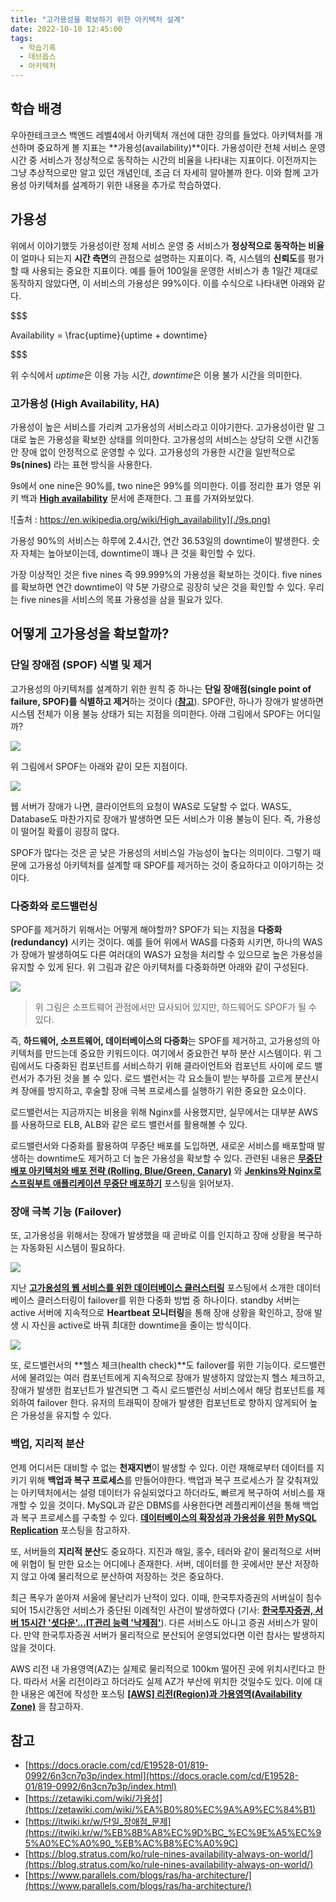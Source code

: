```yaml
---
title: "고가용성을 확보하기 위한 아키텍처 설계"
date: 2022-10-10 12:45:00
tags:
  - 학습기록
  - 데브옵스
  - 아키텍처
---
```


## 학습 배경

우아한테크코스 백엔드 레벨4에서 아키텍처 개선에 대한 강의를 들었다. 아키텍처를 개선하며 중요하게 볼 지표는 **가용성(availability)**이다. 가용성이란 전체 서비스 운영 시간 중 서비스가 정상적으로 동작하는 시간의 비율을 나타내는 지표이다. 이전까지는 그냥 추상적으로만 알고 있던 개념인데, 조금 더 자세히 알아볼까 한다. 이와 함께 고가용성 아키텍처를 설계하기 위한 내용을 추가로 학습하였다.

## 가용성

위에서 이야기했듯 가용성이란 정체 서비스 운영 중 서비스가 **정상적으로 동작하는 비율**이 얼마나 되는지 **시간 측면**의 관점으로 설명하는 지표이다. 즉, 시스템의 **신뢰도**를 평가할 때 사용되는 중요한 지표이다. 예를 들어 100일을 운영한 서비스가 총 1일간 제대로 동작하지 않았다면, 이 서비스의 가용성은 99%이다. 이를 수식으로 나타내면 아래와 같다.

$$$

Availability = \frac{uptime}{uptime + downtime}

$$$

위 수식에서 $uptime$은 이용 가능 시간, $downtime$은 이용 불가 시간을 의미한다.

### 고가용성 (High Availability, HA)

가용성이 높은 서비스를 가리켜 고가용성의 서비스라고 이야기한다. 고가용성이란 말 그대로 높은 가용성을 확보한 상태를 의미한다. 고가용성의 서비스는 상당히 오랜 시간동안 장애 없이 안정적으로 운영할 수 있다. 고가용성의 가용한 시간을 일반적으로 **9s(nines)** 라는 표현 방식을 사용한다. 

9s에서 one nine은 90%를, two nine은 99%를 의미한다. 이를 정리한 표가 영문 위키 백과 **[High availability](https://en.wikipedia.org/wiki/High_availability)** 문서에 존재한다. 그 표를 가져와보았다.

![출처 : https://en.wikipedia.org/wiki/High_availability](./9s.png)

가용성 90%의 서비스는 하루에 2.4시간, 연간 36.53일의 downtime이 발생한다. 숫자 자체는 높아보이는데, downtime이 꽤나 큰 것을 확인할 수 있다.

가장 이상적인 것은 five nines 즉 99.999%의 가용성을 확보하는 것이다. five nines를 확보하면 연간 downtime이 약 5분 가량으로 굉장히 낮은 것을 확인할 수 있다. 우리는 five nines을 서비스의 목표 가용성을 삼을 필요가 있다.

## 어떻게 고가용성을 확보할까?

### 단일 장애점 (SPOF) 식별 및 제거

고가용성의 아키텍처를 설계하기 위한 원칙 중 하나는 **단일 장애점(single point of failure, SPOF)를 식별하고 제거**하는 것이다 (**[참고](https://en.wikipedia.org/wiki/High_availability#Principles)**). SPOF란, 하나가 장애가 발생하면 시스템 전체가 이용 불능 상태가 되는 지점을 의미한다. 아래 그림에서 SPOF는 어디일까?

![](./architecture.png)

위 그림에서 SPOF는 아래와 같이 모든 지점이다. 

![](./spof.png)

웹 서버가 장애가 나면, 클라이언트의 요청이 WAS로 도달할 수 없다. WAS도, Database도 마찬가지로 장애가 발생하면 모든 서비스가 이용 불능이 된다. 즉, 가용성이 떨어질 확률이 굉장히 많다.

SPOF가 많다는 것은 곧 낮은 가용성의 서비스일 가능성이 높다는 의미이다. 그렇기 때문에 고가용성 아키텍처를 설계할 때 SPOF를 제거하는 것이 중요하다고 이야기하는 것이다.

### 다중화와 로드밸런싱

SPOF를 제거하기 위해서는 어떻게 해야할까? SPOF가 되는 지점을 **다중화(redundancy)** 시키는 것이다. 예를 들어 위에서 WAS를 다중화 시키면, 하나의 WAS가 장애가 발생하여도 다른 여러대의 WAS가 요청을 처리할 수 있으므로 높은 가용성을 유지할 수 있게 된다. 위 그림과 같은 아키텍처를 다중화하면 아래와 같이 구성된다.

![](./redundancy.png)

> 위 그림은 소프트웨어 관점에서만 묘사되어 있지만, 하드웨어도 SPOF가 될 수 있다.

즉, **하드웨어, 소프트웨어, 데이터베이스의 다중화**는 SPOF를 제거하고, 고가용성의 아키텍처를 만드는데 중요한 키워드이다. 여기에서 중요한건 부하 분산 시스템이다. 위 그림에서도 다중화된 컴포넌트를 서비스하기 위해 클라이언트와 컴포넌트 사이에 로드 밸런서가 추가된 것을 볼 수 있다. 로드 밸런서는 각 요소들이 받는 부하를 고르게 분산시켜 장애를 방지하고, 후술할 장애 극복 프로세스를 실행하기 위한 중요한 요소이다.

로드밸런서는 지금까지는 비용을 위해 Nginx를 사용했지만, 실무에서는 대부분 AWS를 사용하므로 ELB, ALB와 같은 로드 밸런서를 활용해볼 수 있다.

로드밸런서와 다중화를 활용하여 무중단 배포를 도입하면, 새로운 서비스를 배포할때 발생하는 downtime도 제거하고 더 높은 가용성을 확보할 수 있다. 관련된 내용은 **[무중단 배포 아키텍처와 배포 전략 (Rolling, Blue/Green, Canary)](https://hudi.blog/zero-downtime-deployment/)** 와 **[Jenkins와 Nginx로 스프링부트 애플리케이션 무중단 배포하기](https://hudi.blog/zero-downtime-deployment-with-jenkins-and-nginx/)** 포스팅을 읽어보자.

### 장애 극복 기능 (Failover)

또, 고가용성을 위해서는 장애가 발생했을 때 곧바로 이를 인지하고 장애 상황을 복구하는 자동화된 시스템이 필요하다. 

![](./heartbeat.png)

지난 **[고가용성의 웹 서비스를 위한 데이터베이스 클러스터링](https://hudi.blog/database-clustering/)** 포스팅에서 소개한 데이터베이스 클러스터링이 failover를 위한 다중화 방법 중 하나이다. standby 서버는 active 서버에 지속적으로 **Heartbeat 모니터링**을 통해 장애 상황을 확인하고, 장애 발생 시 자신을 active로 바꿔 최대한 downtime을 줄이는 방식이다.

![](./health-check.png)

또, 로드밸런서의 **헬스 체크(health check)**도 failover를 위한 기능이다. 로드밸런서에 물려있는 여러 컴포넌트에게 지속적으로 장애가 발생하지 않았는지 헬스 체크하고, 장애가 발생한 컴포넌트가 발견되면 그 즉시 로드밸런싱 서비스에서 해당 컴포넌트를 제외하여 failover 한다. 유저의 트래픽이 장애가 발생한 컴포넌트로 향하지 않게되어 높은 가용성을 유지할 수 있다.

### 백업, 지리적 분산

언제 어디서든 대비할 수 없는 **천재지변**이 발생할 수 있다. 이런 재해로부터 데이터를 지키기 위해 **백업과 복구 프로세스**를 만들어야한다. 백업과 복구 프로세스가 잘 갖춰져있는 아키텍처에서는 설령 데이터가 유실되었다고 하더라도, 빠르게 복구하여 서비스를 재개할 수 있을 것이다. MySQL과 같은 DBMS를 사용한다면 레플리케이션을 통해 백업과 복구 프로세스를 구축할 수 있다. **[데이터베이스의 확장성과 가용성을 위한 MySQL Replication](https://hudi.blog/mysql-replication/)** 포스팅을 참고하자.

또, 서버들의 **지리적 분산**도 중요하다. 지진과 해일, 홍수, 테러와 같이 물리적으로 서버에 위협이 될 만한 요소는 어디에나 존재한다. 서버, 데이터를 한 곳에서만 분산 저장하지 않고 아예 물리적으로 분산하여 저장하는 것은 중요하다.

최근 폭우가 쏟아져 서울에 물난리가 난적이 있다. 이때, 한국투자증권의 서버실이 침수되어 15시간동안 서비스가 중단된 이례적인 사건이 발생하였다 (기사: **[한국투자증권, 서버 15시간 '셧다운'...IT관리 능력 '낙제점'](https://www.etnews.com/20220809000142)**). 다른 서비스도 아니고 증권 서비스가 말이다. 만약 한국투자증권 서버가 물리적으로 분산되어 운영되었다면 이런 참사는 발생하지 않을 것이다.

AWS 리전 내 가용영역(AZ)는 실제로 물리적으로 100km 떨어진 곳에 위치시킨다고 한다. 따라서 서울 리전이라고 하더라도 실제 AZ가 부산에 위치한 것일수도 있다. 이에 대한 내용은 예전에 작성한 포스팅 **[[AWS] 리전(Region)과 가용영역(Availability Zone)](https://hudi.blog/region-and-availability-zone/)** 을 참고하자.

## 참고

- [https://docs.oracle.com/cd/E19528-01/819-0992/6n3cn7p3p/index.html](https://docs.oracle.com/cd/E19528-01/819-0992/6n3cn7p3p/index.html)
- [https://zetawiki.com/wiki/가용성](https://zetawiki.com/wiki/%EA%B0%80%EC%9A%A9%EC%84%B1)
- [https://itwiki.kr/w/단일_장애점_문제](https://itwiki.kr/w/%EB%8B%A8%EC%9D%BC_%EC%9E%A5%EC%95%A0%EC%A0%90_%EB%AC%B8%EC%A0%9C)
- [https://blog.stratus.com/ko/rule-nines-availability-always-on-world/](https://blog.stratus.com/ko/rule-nines-availability-always-on-world/)
- [https://www.parallels.com/blogs/ras/ha-architecture/](https://www.parallels.com/blogs/ras/ha-architecture/)